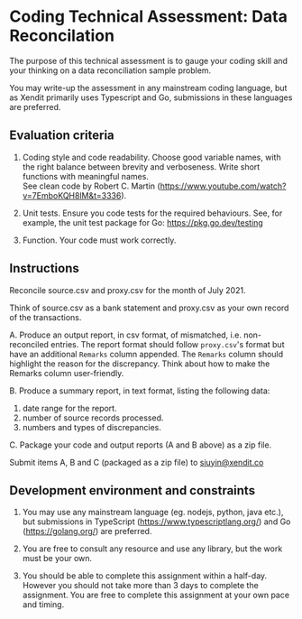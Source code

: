 # Coding Technical Assessment: Data Reconcilation
The purpose of this technical assessment is to gauge
your coding skill and your thinking on a
data reconciliation sample problem.

You may write-up the assessment in any mainstream coding language,
but as Xendit primarily uses Typescript and Go, submissions in these
languages are preferred.

## Evaluation criteria
1. Coding style and code readability. Choose good variable names,
 with the right balance between brevity and verboseness. Write short functions with meaningful names.  
 See clean code by Robert C. Martin (https://www.youtube.com/watch?v=7EmboKQH8lM&t=3336).

1. Unit tests. Ensure you code tests for the required behaviours.
 See, for example, the unit test package for Go: https://pkg.go.dev/testing

1. Function. Your code must work correctly.

## Instructions

Reconcile source.csv and proxy.csv for the month of July 2021.

Think of source.csv as a bank statement and proxy.csv as your own record
of the transactions.

A. Produce an output report, in csv format, of mismatched, i.e. non-reconciled entries.
The report format should follow `proxy.csv`'s format but have an additional `Remarks` column appended.
The `Remarks` column should highlight the reason for the discrepancy. 
Think about how to make the Remarks column user-friendly.

B. Produce a summary report, in text format, listing the following data:
1. date range for the report.
1. number of source records processed.
1. numbers and types of discrepancies.

C. Package your code and output reports (A and B above) as a zip file.

Submit items A, B and C (packaged as a zip file) to siuyin@xendit.co

## Development environment and constraints

1. You may use any mainstream language (eg. nodejs, python, java etc.),
 but submissions in TypeScript (https://www.typescriptlang.org/)
 and Go (https://golang.org/) are preferred.

1. You are free to consult any resource and use any library, but the work
 must be your own.

1. You should be able to complete this assignment within a half-day.
 However you should not take more than 3 days to complete the assignment.
 You are free to complete this assignment at your own pace and timing.
